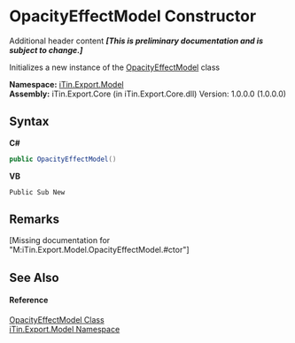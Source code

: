 # OpacityEffectModel Constructor 
Additional header content _**\[This is preliminary documentation and is subject to change.\]**_

Initializes a new instance of the <a href="0abf4a51-9452-8fec-3749-e24d8f0b300d">OpacityEffectModel</a> class

**Namespace:**&nbsp;<a href="ef57ffcc-e95e-b212-5a46-9aa6f5a3511f">iTin.Export.Model</a><br />**Assembly:**&nbsp;iTin.Export.Core (in iTin.Export.Core.dll) Version: 1.0.0.0 (1.0.0.0)

## Syntax

**C#**<br />
``` C#
public OpacityEffectModel()
```

**VB**<br />
``` VB
Public Sub New
```


## Remarks
\[Missing <remarks> documentation for "M:iTin.Export.Model.OpacityEffectModel.#ctor"\]

## See Also


#### Reference
<a href="0abf4a51-9452-8fec-3749-e24d8f0b300d">OpacityEffectModel Class</a><br /><a href="ef57ffcc-e95e-b212-5a46-9aa6f5a3511f">iTin.Export.Model Namespace</a><br />